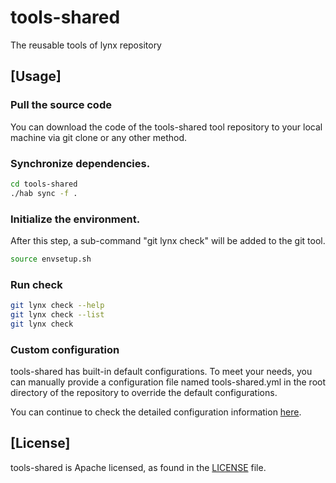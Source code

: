 # tools-shared
The reusable tools of lynx repository

## [Usage]
### Pull the source code
You can download the code of the tools-shared tool repository to your local machine via git clone or any other method.  

### Synchronize dependencies.
```bash
cd tools-shared
./hab sync -f .
```
### Initialize the environment.
After this step, a sub-command "git lynx check" will be added to the git tool.  
```bash
source envsetup.sh
```

### Run check
```bash
git lynx check --help
git lynx check --list
git lynx check
```

### Custom configuration
tools-shared has built-in default configurations. To meet your needs, you can manually provide a configuration file named tools-shared.yml in the root directory of the repository to override the default configurations.  

You can continue to check the detailed configuration information [here](./docs/README_CONFIGURATION.md).
## [License]
tools-shared is Apache licensed, as found in the [LICENSE](LICENSE) file.
